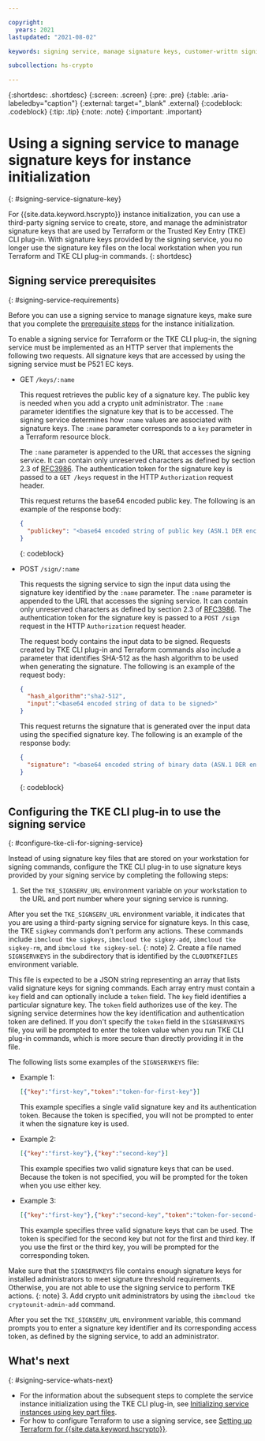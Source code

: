 ```yaml
---

copyright:
  years: 2021
lastupdated: "2021-08-02"

keywords: signing service, manage signature keys, customer-writtn signing service, third-party signing service

subcollection: hs-crypto

---
```


{:shortdesc: .shortdesc}
{:screen: .screen}
{:pre: .pre}
{:table: .aria-labeledby="caption"}
{:external: target="_blank" .external}
{:codeblock: .codeblock}
{:tip: .tip}
{:note: .note}
{:important: .important}

# Using a signing service to manage signature keys for instance initialization
{: #signing-service-signature-key}

For {{site.data.keyword.hscrypto}} instance initialization, you can use a third-party signing service to create, store, and manage the administrator signature keys that are used by Terraform or the Trusted Key Entry (TKE) CLI plug-in. With signature keys provided by the signing service, you no longer use the signature key files on the local workstation when you run Terraform and TKE CLI plug-in commands.
{: shortdesc}

## Signing service prerequisites
{: #signing-service-requirements}

Before you can use a signing service to manage signature keys, make sure that you complete the [prerequisite steps](/docs/hs-crypto?topic=hs-crypto-initialize-hsm-prerequisite) for the instance initialization.

To enable a signing service for Terraform or the TKE CLI plug-in, the signing service must be implemented as an HTTP server that implements the following two requests. All signature keys that are accessed by using the signing service must be P521 EC keys.

- GET `/keys/:name`

  This request retrieves the public key of a signature key. The public key is needed when you add a crypto unit administrator. The `:name` parameter identifies the signature key that is to be accessed. The signing service determines how `:name` values are associated with signature keys. The `:name` parameter corresponds to a `key` parameter in a Terraform resource block.

  The `:name` parameter is appended to the URL that accesses the signing service. It can contain only unreserved characters as defined by section 2.3 of [RFC3986](https://datatracker.ietf.org/doc/html/rfc3986). The authentication token for the signature key is passed to a `GET /keys` request in the HTTP `Authorization` request header.

  This request returns the base64 encoded public key. The following is an example of the response body:

  ```json
  {
    "publickey": "<base64 encoded string of public key (ASN.1 DER encoded struct containing integer X and integer Y)>"
  }
  ```
  {: codeblock}

- POST `/sign/:name`

  This requests the signing service to sign the input data using the signature key identified by the `:name` parameter. The `:name` parameter is appended to the URL that accesses the signing service. It can contain only unreserved characters as defined by section 2.3 of [RFC3986](https://datatracker.ietf.org/doc/html/rfc3986). The authentication token for the signature key is passed to a `POST /sign` request in the HTTP `Authorization` request header.

  The request body contains the input data to be signed. Requests created by TKE CLI plug-in and Terraform commands also include a parameter that identifies SHA-512 as the hash algorithm to be used when generating the signature. The following is an example of the request body:

  ```json
  {
    "hash_algorithm":"sha2-512",
    "input":"<base64 encoded string of data to be signed>"
  }
  ```

  This request returns the signature that is generated over the input data using the specified signature key. The following is an example of the response body:

  ```json
  {
    "signature": "<base64 encoded string of binary data (ASN.1 DER encoded struct of integers R and S)>"
  }
  ```
  {: codeblock}

## Configuring the TKE CLI plug-in to use the signing service
{: #configure-tke-cli-for-signing-service}

Instead of using signature key files that are stored on your workstation for signing commands, configure the TKE CLI plug-in to use signature keys provided by your signing service by completing the following steps:

1. Set the `TKE_SIGNSERV_URL` environment variable on your workstation to the URL and port number where your signing service is running.

  After you set the `TKE_SIGNSERV_URL` environment variable, it indicates that you are using a third-party signing service for signature keys. In this case, the TKE `sigkey` commands don't perform any actions. These commands include `ibmcloud tke sigkeys`, `ibmcloud tke sigkey-add`, `ibmcloud tke sigkey-rm`, and `ibmcloud tke sigkey-sel`.
  {: note}
2. Create a file named `SIGNSERVKEYS` in the subdirectory that is identified by the `CLOUDTKEFILES` environment variable.

  This file is expected to be a JSON string representing an array that lists valid signature keys for signing commands. Each array entry must contain a `key` field and can optionally include a `token` field. The `key` field identifies a particular signature key. The `token` field authorizes use of the key. The signing service determines how the key identification and authentication token are defined. If you don't specify the `token` field in the `SIGNSERVKEYS` file, you will be prompted to enter the token value when you run TKE CLI plug-in commands, which is more secure than directly providing it in the file.

  The following lists some examples of the `SIGNSERVKEYS` file:

  - Example 1:

    ```json
    [{"key":"first-key","token":"token-for-first-key"}]
    ```

    This example specifies a single valid signature key and its authentication token. Because the token is specified, you will not be prompted to enter it when the signature key is used.
  - Example 2:

    ```json
    [{"key":"first-key"},{"key":"second-key"}]
    ```

    This example specifies two valid signature keys that can be used. Because the token is not specified, you will be prompted for the token when you use either key.
  - Example 3:

    ```json
    [{"key":"first-key"},{"key":"second-key","token":"token-for-second-key"},{"key":"third-key"}]
    ```

    This example specifies three valid signature keys that can be used. The token is specified for the second key but not for the first and third key. If you use the first or the third key, you will be prompted for the corresponding token.

  Make sure that the `SIGNSERVKEYS` file contains enough signature keys for installed administrators to meet signature threshold requirements. Otherwise, you are not able to use the signing service to perform TKE actions.
  {: note}
3. Add crypto unit administrators by using the `ibmcloud tke cryptounit-admin-add` command.

  After you set the `TKE_SIGNSERV_URL` environment variable, this command prompts you to enter a signature key identifier and its corresponding access token, as defined by the signing service, to add an administrator.

## What's next
{: #signing-service-whats-next}

- For the information about the subsequent steps to complete the service instance initialization using the TKE CLI plug-in, see [Initializing service instances using key part files](/docs/hs-crypto?topic=hs-crypto-initialize-hsm).
- For how to configure Terraform to use a signing service, see [Setting up Terraform for {{site.data.keyword.hscrypto}}](/docs/hs-crypto?topic=hs-crypto-terraform-setup-for-hpcs).
